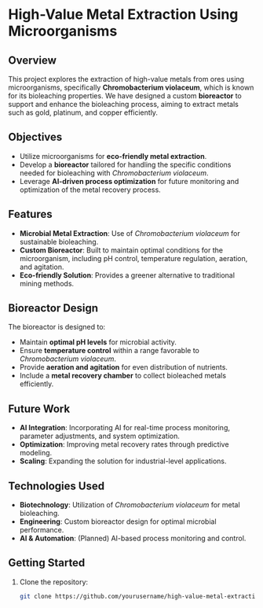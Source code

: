 # High-Value Metal Extraction Using Microorganisms

## Overview

This project explores the extraction of high-value metals from ores using microorganisms, specifically **Chromobacterium violaceum**, which is known for its bioleaching properties. We have designed a custom **bioreactor** to support and enhance the bioleaching process, aiming to extract metals such as gold, platinum, and copper efficiently.

## Objectives

- Utilize microorganisms for **eco-friendly metal extraction**.
- Develop a **bioreactor** tailored for handling the specific conditions needed for bioleaching with *Chromobacterium violaceum*.
- Leverage **AI-driven process optimization** for future monitoring and optimization of the metal recovery process.

## Features

- **Microbial Metal Extraction**: Use of *Chromobacterium violaceum* for sustainable bioleaching.
- **Custom Bioreactor**: Built to maintain optimal conditions for the microorganism, including pH control, temperature regulation, aeration, and agitation.
- **Eco-friendly Solution**: Provides a greener alternative to traditional mining methods.

## Bioreactor Design

The bioreactor is designed to:

- Maintain **optimal pH levels** for microbial activity.
- Ensure **temperature control** within a range favorable to *Chromobacterium violaceum*.
- Provide **aeration and agitation** for even distribution of nutrients.
- Include a **metal recovery chamber** to collect bioleached metals efficiently.

## Future Work

- **AI Integration**: Incorporating AI for real-time process monitoring, parameter adjustments, and system optimization.
- **Optimization**: Improving metal recovery rates through predictive modeling.
- **Scaling**: Expanding the solution for industrial-level applications.

## Technologies Used

- **Biotechnology**: Utilization of *Chromobacterium violaceum* for metal bioleaching.
- **Engineering**: Custom bioreactor design for optimal microbial performance.
- **AI & Automation**: (Planned) AI-based process monitoring and control.

## Getting Started

1. Clone the repository:
   ```bash
   git clone https://github.com/yourusername/high-value-metal-extraction
